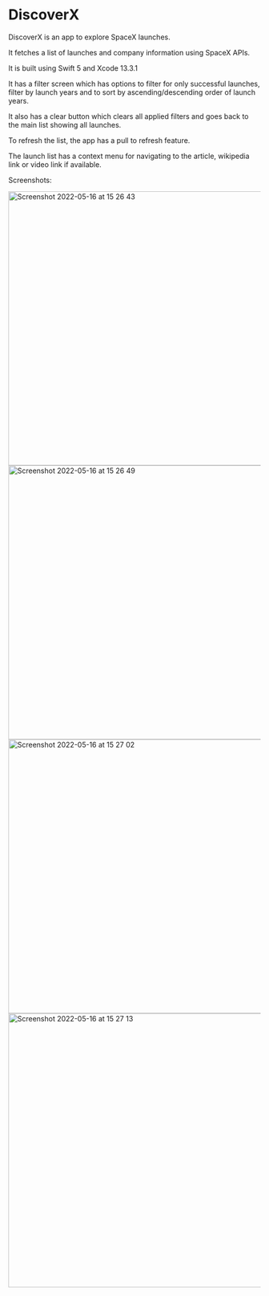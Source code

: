 # DiscoverX

DiscoverX is an app to explore SpaceX launches.

It fetches a list of launches and company information using SpaceX APIs.

It is built using Swift 5 and Xcode 13.3.1

It has a filter screen which has options to filter for only successful launches, filter by launch years
and to sort by ascending/descending order of launch years.

It also has a clear button which clears all applied filters and goes back to the main list showing all launches.

To refresh the list, the app has a pull to refresh feature.

The launch list has a context menu for navigating to the article, wikipedia link or video link if available.


Screenshots:


<img width="546" alt="Screenshot 2022-05-16 at 15 26 43" src="https://user-images.githubusercontent.com/12966130/168615908-5d437dbe-189e-4ff6-a8f7-82a1851be614.png">
<img width="546" alt="Screenshot 2022-05-16 at 15 26 49" src="https://user-images.githubusercontent.com/12966130/168615947-7546a176-5f5b-4eeb-a4f1-82f9498de7bb.png">
<img width="546" alt="Screenshot 2022-05-16 at 15 27 02" src="https://user-images.githubusercontent.com/12966130/168615966-99c1cea7-c5e7-4774-bde7-f36f28459f6a.png">
<img width="546" alt="Screenshot 2022-05-16 at 15 27 13" src="https://user-images.githubusercontent.com/12966130/168615991-2f2db660-37c3-47d9-a48b-9e9dd885c6b7.png">
